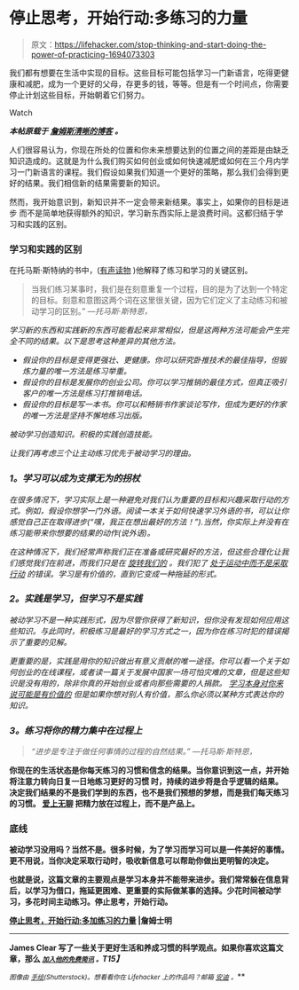 # 停止思考，开始行动:多练习的力量

> 原文：<https://lifehacker.com/stop-thinking-and-start-doing-the-power-of-practicing-1694073303>

我们都有想要在生活中实现的目标。这些目标可能包括学习一门新语言，吃得更健康和减肥，成为一个更好的父母，存更多的钱，等等。但是有一个时间点，你需要停止计划这些目标，开始朝着它们努力。

Watch

***本帖原载于*** [***詹姆斯清晰的博客***](http://jamesclear.com/learning-vs-practicing) ***。***

人们很容易认为，你现在所处的位置和你未来想要达到的位置之间的差距是由缺乏知识造成的。这就是为什么我们购买如何创业或如何快速减肥或如何在三个月内学习一门新语言的课程。我们假设如果我们知道一个更好的策略，那么我们会得到更好的结果。我们相信新的结果需要新的知识。

然而，我开始意识到，新知识并不一定会带来新结果。事实上，如果你的目标是进步 而不是简单地获得额外的知识，学习新东西实际上是浪费时间。这都归结于学习和实践的区别。

### **学习和实践的区别**

在托马斯·斯特纳的书中，([有声读物](http://jamesclear.com/audiobook/the-practicing-mind) )他解释了练习和学习的关键区别。

> 当我们练习某事时，我们是在刻意重复一个过程，目的是为了达到一个特定的目标。刻意和意图这两个词在这里很关键，因为它们定义了主动练习和被动学习的区别。”
> *—托马斯·斯特恩，*[](http://jamesclear.com/book/the-practicing-mind)

*学习新的东西和实践新的东西可能看起来非常相似，但是这两种方法可能会产生完全不同的结果。以下是思考这种差异的其他方法。*

*   *假设你的目标是变得更强壮、更健康。你可以研究卧推技术的最佳指导，但锻炼力量的唯一方法是练习举重。*
*   *假设你的目标是发展你的创业公司。你可以学习推销的最佳方式，但真正吸引客户的唯一方法是练习打推销电话。*
*   *假设你的目标是写一本书。你可以和畅销书作家谈论写作，但成为更好的作家的唯一方法是坚持不懈地练习出版。*

*被动学习创造知识。积极的实践创造技能。*

*让我们再考虑三个让主动练习优先于被动学习的理由。*

### ***1。学习可以成为支撑无为的拐杖***

*在很多情况下，学习实际上是一种避免对我们认为重要的目标和兴趣采取行动的方式。例如，假设你想学一门外语。阅读一本关于如何快速学习外语的书，可以让你感觉自己正在取得进步(“嘿，我正在想出最好的方法！”).当然，你实际上并没有在练习能带来你想要的结果的动作(说外语)。*

*在这种情况下，我们经常声称我们正在准备或研究最好的方法，但这些合理化让我们感觉我们在前进，而我们只是在 [旋转我们的](https://lifehacker.com/how-to-get-over-the-i-suck-barrier-when-learning-a-ne-5914207) 。我们犯了 [处于运动中而不是采取行动](http://jamesclear.com/taking-action) 的错误。学习是有价值的，直到它变成一种拖延的形式。* 

### ***2。实践是学习，但学习不是实践***

*被动学习不是一种实践形式，因为尽管你获得了新知识，但你没有发现如何应用这些知识。与此同时，积极练习是最好的学习方式之一，因为你在练习时犯的错误揭示了重要的见解。*

*更重要的是，实践是用你的知识做出有意义贡献的唯一途径。你可以看一个关于如何创业的在线课程，或者读一篇关于发展中国家一场可怕灾难的文章，但是这些知识是没有用的，除非你真的开始创业或者向那些需要的人捐款。 [学习本身对你来说可能是有价值的](https://lifehacker.com/the-science-of-practice-what-happens-when-you-learn-a-510255025) 但是如果你想对别人有价值，那么你必须以某种方式表达你的知识。*

### ***3。练习将你的精力集中在过程上***

> *“进步是专注于做任何事情的过程的自然结果。”
> *—托马斯·斯特恩，*[](http://jamesclear.com/book/the-practicing-mind)*

**你现在的生活状态是你每天练习的习惯和信念的结果。当你意识到这一点，并开始将注意力转向日复一日地练习更好的习惯 时，持续的进步将是合乎逻辑的结果。决定我们结果的不是我们学到的东西，也不是我们预想的梦想，而是我们每天练习的习惯。 [爱上无聊](http://jamesclear.com/stay-focused) 把精力放在过程上，而不是产品上。**

### ****底线****

**被动学习没用吗？当然不是。很多时候，为了学习而学习可以是一件美好的事情。更不用说，当你决定采取行动时，吸收新信息可以帮助你做出更明智的决定。**

**也就是说，这篇文章的主要观点是学习本身并不能带来进步。我们常常躲在信息背后，以学习为借口，拖延更困难、更重要的实际做某事的选择。少花时间被动学习，多花时间主动练习。停止思考，开始行动。**

**[停止思考，开始行动:多加练习的力量](http://jamesclear.com/learning-vs-practicing) |詹姆士明** 

* * *

**James Clear 写了一些关于更好生活和养成习惯的科学观点。如果你喜欢这篇文章，那么 [*<small>加入他的免费简讯</small>*](http://jamesclear.com/newsletter) *<small>。</small>T15】***

***<small>图像由</small>* [*<small>手绘</small>*](http://www.shutterstock.com/pic-255268042/stock-vector-father-teaches-son-to-ride-a-bike-kid-learns-to-ride-bicycle-vector-illustration.html?src=mP4XL-3tUePXKZ4k8n7Kcg-1-0)*<small>(Shutterstock)。想看看你在 Lifehacker 上的作品吗？邮箱</small>* [*<small>安迪</small>*](mailto:andy@lifehacker.com) *<small>。</small>***